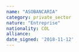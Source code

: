 ```yaml
---
name: "ASOBANCARIA"
category: private_sector
nature: "Entreprise"
nationality: COL
alliance: 
date_signed: '2018-11-12'
---
```

    